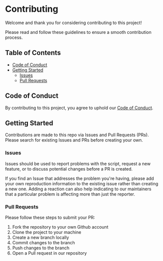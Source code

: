 # Contributing

Welcome and thank you for considering contributing to this project!  

Please read and follow these guidelines to ensure a smooth contribution process.

## Table of Contents

* [Code of Conduct](#code-of-conduct)
* [Getting Started](#getting-started)
    * [Issues](#issues)
    * [Pull Requests](#pull-requests)

## Code of Conduct

By contributing to this project, you agree to uphold our [Code of Conduct](https://github.com/tibobrc/Blinkist2Readwise/blob/main/CODE_OF_CONDUCT.md).

## Getting Started

Contributions are made to this repo via Issues and Pull Requests (PRs).  
Please search for existing Issues and PRs before creating your own.

### Issues

Issues should be used to report problems with the script, request a new feature, or to discuss potential changes before a PR is created.

If you find an Issue that addresses the problem you're having, please add your own reproduction information to the existing issue rather than creating a new one. Adding a reaction can also help indicating to our maintainers that a particular problem is affecting more than just the reporter.

### Pull Requests

Please follow these steps to submit your PR:

1. Fork the repository to your own Github account
2. Clone the project to your machine
3. Create a new branch locally
4. Commit changes to the branch
5. Push changes to the branch
6. Open a Pull request in our repository